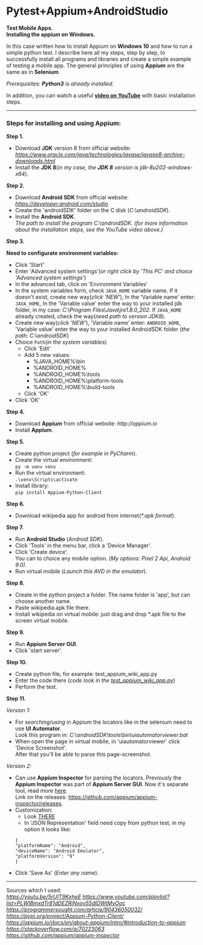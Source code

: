 Pytest+Appium+AndroidStudio
==

**Test Mobile Apps.**\
**Installing the appium on Windows.**

In this case written  how to install Appium on **Windows 10** and how to run a simple python test.
I describe here all my steps, step by step, to successfully install all programs and libraries and create a simple
example of testing a mobile app.
The general principles of using **Appium** are the same as in **Selenium**.

_Prerequisites: **Python3** is already installed._

In addition, you can watch a useful **[video on YouTube](https://youtu.be/5rUIT9KxheE)** with basic installation steps.
___

<H3>Steps for installing and using Appium:</H3>

**Step 1.**

- Download **JDK** version 8 from official website:\
_https://www.oracle.com/java/technologies/javase/javase8-archive-downloads.html_
- Install the **JDK 8**(_in my case, the **JDK 8** version is jdk-8u202-windows-x64_).

**Step 2.**

- Download **Android SDK** from official website:
_https://developer.android.com/studio_
- Create the 'androidSDK' folder on the C disk (_C:\androidSDK_).
- Install the **Android SDK**.\
_The path to install the program C:\androidSDK.
(for more information about the installation steps, see the YouTube video above.)_

**Step 3.**

**Need to configurate environment variables:**
- Click 'Start'
- Enter 'Advanced system settings'(_or right click by 'This PC' and choice 'Advanced system settings_')
- In the advanced tab, click on 'Environment Variables'
- In the system variables form, check `JAVA_HOME` variable name. If it doesn't exist, create new way(_click 'NEW'_),
In the 'Variable name' enter: `JAVA_HOME`,
In the 'Variable value' enter the way to your installed jdk folder, in my case: _C:\Program Files\Java\jre1.8.0_202_.
If `JAVA_HOME` already created, check the way(_need path to version JDK8_).
- Create new way(_click 'NEW'_), 'Variable name' enter: `ANDROID_HOME`, 'Variable value' enter the way to your
installed AndroidSDK folder (_the path: C:\androidSDK_)
- Choice `Path`(_in the system variables_)
  - Click 'Edit'
  - Add 5 new values:
      - %JAVA_HOME%\bin
      - %ANDROID_HOME%
      - %ANDROID_HOME%\tools
      - %ANDROID_HOME%\platform-tools
      - %ANDROID_HOME%\build-tools
  - Click 'OK'
- Click 'OK'

**Step 4.**

- Download **Appium** from official website:
_http://appium.io_
- Install **Appium**.

**Step 5.**

- Create python project (_for example in PyCharm_).
- Create the virtual environment:\
    `py -m venv venv`
- Run the virtual environment:\
    `.\venv\Scripts\activate`
- Install library:\
    `pip install Appium-Python-Client`

**Step 6.**

- Download wikipedia app for android from internet(_*.apk format_). 

**Step 7.**

- Run **Android Studio** (_Android SDK_).
- Click 'Tools' in the menu bar, click a 'Device Manager'.
- Click 'Create device'.\
You can to choice any mobile option. (_My options: Pixel 2 Api, Android 9.0)._
- Run virtual mobile (_Launch this AVD in the emulator_).

**Step 8.**

- Create in the python project a folder. The name folder is 'app', but can choose another name.
- Paste wikipedia.apk file there.
- Install wikipedia on virtual mobile: just drag and drop *.apk file to the screen virtual mobile.

**Step 9.**

- Run **Appium Server GUI**.
- Click 'start server'.

**Step 10.**

- Create python file, for example: test_appium_wiki_app.py
- Enter the code there (_code look in the [test_appium_wiki_app.py](tests/test_appium_wiki_app.py)_)
- Perform the test.

**Step 11.**

_Version 1:_
- For _searching/using_ in Appium the locators like in the selenium need to use **UI Automator**.\
Look this program in: _C:\androidSDK\tools\bin\uiautomatorviewer.bat_
- When open the page in virtual mobile, in 'uiautomatorviewer' click 'Device Screenshot'.\
After that you'll be able to parse this page-screenshot.

_Version 2:_
- Can use **Appium Inspector** for parsing the locators.
Previously the **Appium Inspector** was part of **Appium Server GUI**.
Now it's separate tool, read more [here](https://github.com/appium/appium-inspector). \
Link on the releases: https://github.com/appium/appium-inspector/releases.
- Customization:
    - Look [THERE](https://stackoverflow.com/a/70223063)
    - In 'JSON Representation' field need copy from python test, in my option it looks like:
    ```
    {
    "platformName": "Android",
    "deviceName": "Android Emulator",
    "platformVersion": "9"
    }
- Click 'Save As' (_Enter any name_).
___

Sources which I used:\
_https://youtu.be/5rUIT9KxheE_
_https://www.youtube.com/playlist?list=PLWIBmxdTr81dDEZRiNxoy55dIDWtMyOoc_ \
_https://programmersought.com/article/90436050032/_ \
_https://pypi.org/project/Appium-Python-Client/_ \
_https://appium.io/docs/en/about-appium/intro/#introduction-to-appium_ 
_https://stackoverflow.com/a/70223063_ \
_https://github.com/appium/appium-inspector_
